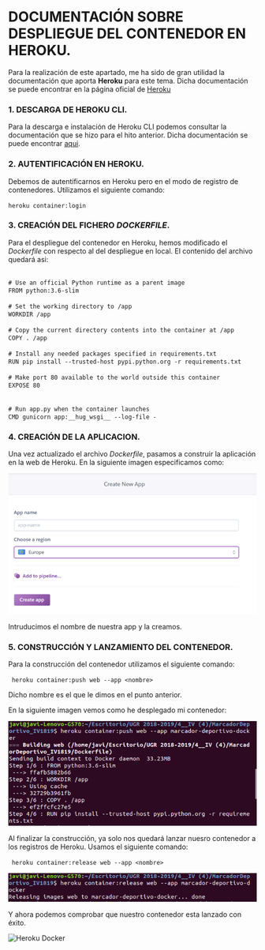 # DOCUMENTACIÓN SOBRE DESPLIEGUE DEL CONTENEDOR EN HEROKU.

Para la realización de este apartado, me ha sido de gran utilidad la documentación que aporta **Heroku** para este tema. Dicha documentación se puede encontrar en la página oficial de [Heroku](https://devcenter.heroku.com/articles/container-registry-and-runtime)


### 1. DESCARGA DE HEROKU CLI.

Para la descarga e instalación de Heroku CLI podemos consultar la documentación que se hizo para el hito anterior. Dicha documentación se puede encontrar [aqui](https://github.com/JaviMancilla/MarcadorDeportivo_IV1819/blob/master/doc/DespliegueHeroku.md).

### 2. AUTENTIFICACIÓN EN HEROKU.

Debemos de autentificarnos en Heroku pero en el modo de registro de contenedores. Utilizamos el siguiente comando:

` heroku container:login `

### 3. CREACIÓN DEL FICHERO *DOCKERFILE*.

Para el despliegue del contenedor en Heroku, hemos modificado el *Dockerfile* con respecto al del despliegue en local. El contenido del archivo quedará asi: 

~~~

# Use an official Python runtime as a parent image
FROM python:3.6-slim

# Set the working directory to /app
WORKDIR /app

# Copy the current directory contents into the container at /app
COPY . /app

# Install any needed packages specified in requirements.txt
RUN pip install --trusted-host pypi.python.org -r requirements.txt

# Make port 80 available to the world outside this container
EXPOSE 80


# Run app.py when the container launches
CMD gunicorn app:__hug_wsgi__ --log-file -

~~~

### 4. CREACIÓN DE LA APLICACION.

Una vez actualizado el archivo *Dockerfile*, pasamos a construir la aplicación en la web de Heroku. En la siguiente imagen especificamos como:

![appHeroku](https://github.com/JaviMancilla/MarcadorDeportivo_IV1819/blob/master/doc/img/createappHeroku.png?raw=true)

Intruducimos el nombre de nuestra app y la creamos. 

### 5. CONSTRUCCIÓN Y LANZAMIENTO DEL CONTENEDOR.

Para la construcción del contenedor utilizamos el siguiente comando:

` heroku container:push web --app <nombre>`

Dicho nombre es el que le dimos en el punto anterior. 

En la siguiente imagen vemos como he desplegado mi contenedor: 

![buildHeroku](https://github.com/JaviMancilla/MarcadorDeportivo_IV1819/blob/master/doc/img/heroku-docker-push.png?raw=true)

Al finalizar la construcción, ya solo nos quedará lanzar nuesro contenedor a los registros de Heroku. Usamos el siguiente comando:

` heroku container:release web --app <nombre>`

![releaseHeroku](https://github.com/JaviMancilla/MarcadorDeportivo_IV1819/blob/master/doc/img/heroku-docker-release.png?raw=true)


Y ahora podemos comprobar que nuestro contenedor esta lanzado con éxito. 

![Heroku Docker](https://marcador-deportivo-docker.herokuapp.com/status)